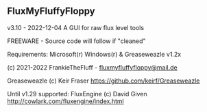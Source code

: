 FluxMyFluffyFloppy
----------------------------------------
v3.10 - 2022-12-04
A GUI for raw flux level tools

FREEWARE - Source code will follow if "cleaned"

Requirements: Microsoft(r) Windows(r) & Greaseweazle v1.2x

(c) 2021-2022 FrankieTheFluff - fluxmyfluffyfloppy@mail.de

Greaseweazle (c) Keir Fraser
https://github.com/keirf/Greaseweazle

Until v1.29 supported:
FluxEngine (c) David Given
http://cowlark.com/fluxengine/index.html
